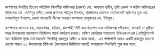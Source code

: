 কর্মশালায় উপস্থিত ছিলেন অতিরিক্ত বিভাগীয় কমিশনার (রাজস্ব) মো. আহসান হাবীব, ভূমি রেকর্ড ও জরিপ অধিদপ্তরের পরিচালক মো. মোমিনুর রশীদ, জেলা প্রশাসক শহিদুল ইসলাম, বরিশালের জোনাল সেটেলমেন্ট অফিসার মৃধা মো. মোজাহিদুল ইসলাম, জেলা আওয়ামী লীগের সাধারণ সম্পাদক তালুকদার মো. ইউনুস।

কর্মশালায় জানানো হয়, নারায়ণগঞ্জ, চট্টগ্রাম, রাজশাহী সিটি করপোরেশন এবং মানিকগঞ্জ পৌরসভা, ধামরাই ও কুষ্টিয়া সদর উপজেলায় বাংলাদেশ ডিজিটাল সার্ভে কার্যক্রম চলছে। দক্ষিণ কোরিয়ার সহায়তায় ইডিএলএমএস (এস্টাব্লিশমেন্ট অব ডিজিটাল ল্যান্ড ম্যানেজমেন্ট সিস্টেম) প্রকল্পের অধীন এ কাজ হচ্ছে। এর পাশাপাশি আরও একটি প্রকল্পের মাধ্যমে দেশের আরও ৩২ উপজেলায় বিডিএস (বাংলাদেশ ডিজিটাল সার্ভে) অপারেশন শিগগিরই শুরু করা হবে।

